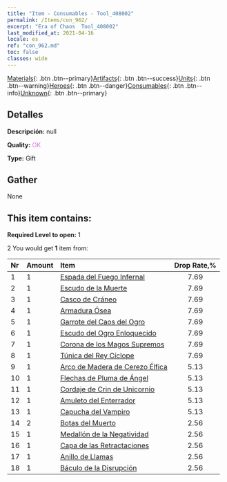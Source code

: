 ```yaml
---
title: "Item - Consumables - Tool_408002"
permalink: /Items/con_962/
excerpt: "Era of Chaos  Tool_408002"
last_modified_at: 2021-04-16
locale: es
ref: "con_962.md"
toc: false
classes: wide
---
```

 [Materials](/es/Items/){: .btn .btn--primary}[Artifacts](/es/Items/Artifacts/){: .btn .btn--success}[Units](/es/Items/Units/){: .btn .btn--warning}[Heroes](/es/Items/Heroes/){: .btn .btn--danger}[Consumables](/es/Items/Consumables/){: .btn .btn--info}[Unknown](/es/Items/Unknown/){: .btn .btn--primary}

## Detalles
 **Descripción:** null

 **Quality:** <span style="color: #DA70D6">OK</span>

 **Type:** Gift

## Gather

  None

## This item contains:

 **Required Level to open:** 1

 2 You would get **1** item  from:

  | Nr | Amount |     Item    | Drop Rate,% |
  |:---|:-------|:------------|:---------:|
  | 1 | 1 | [Espada del Fuego Infernal](/es/Items/art_121/) | 7.69 | 
  | 2 | 1 | [Escudo de la Muerte](/es/Items/art_122/) | 7.69 | 
  | 3 | 1 | [Casco de Cráneo](/es/Items/art_123/) | 7.69 | 
  | 4 | 1 | [Armadura Ósea](/es/Items/art_124/) | 7.69 | 
  | 5 | 1 | [Garrote del Caos del Ogro](/es/Items/art_125/) | 7.69 | 
  | 6 | 1 | [Escudo del Ogro Enloquecido](/es/Items/art_126/) | 7.69 | 
  | 7 | 1 | [Corona de los Magos Supremos](/es/Items/art_127/) | 7.69 | 
  | 8 | 1 | [Túnica del Rey Cíclope](/es/Items/art_128/) | 7.69 | 
  | 9 | 1 | [Arco de Madera de Cerezo Élfica](/es/Items/art_103/) | 5.13 | 
  | 10 | 1 | [Flechas de Pluma de Ángel](/es/Items/art_104/) | 5.13 | 
  | 11 | 1 | [Cordaje de Crin de Unicornio](/es/Items/art_105/) | 5.13 | 
  | 12 | 1 | [Amuleto del Enterrador](/es/Items/art_129/) | 5.13 | 
  | 13 | 1 | [Capucha del Vampiro](/es/Items/art_130/) | 5.13 | 
  | 14 | 2 | [Botas del Muerto](/es/Items/art_131/) | 2.56 | 
  | 15 | 1 | [Medallón de la Negatividad](/es/Items/art_136/) | 2.56 | 
  | 16 | 1 | [Capa de las Retractaciones](/es/Items/art_137/) | 2.56 | 
  | 17 | 1 | [Anillo de Llamas](/es/Items/art_138/) | 2.56 | 
  | 18 | 1 | [Báculo de la Disrupción](/es/Items/art_139/) | 2.56 | 
